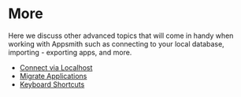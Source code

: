 # More

Here we discuss other advanced topics that will come in handy when working with Appsmith such as connecting to your local database, importing - exporting apps, and more.


* [Connect via Localhost](how-to-work-with-local-apis-on-appsmith.md)
* [Migrate Applications](backup-restore.md)
* [Keyboard Shortcuts](keyboard-shortcuts.md)

